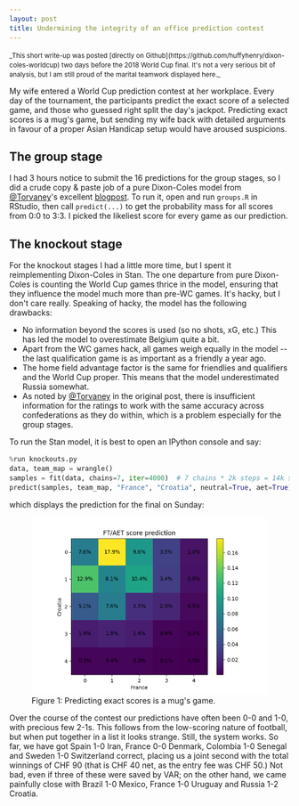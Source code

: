 ```yaml
---
layout: post
title: Undermining the integrity of an office prediction contest
---
```


<small>
_This short write-up was posted 
[directly on Github](https://github.com/huffyhenry/dixon-coles-worldcup) two
days before the 2018 World Cup final. It's not a very serious bit of analysis, 
but I am still proud of the marital teamwork displayed here._
</small>

My wife entered a World Cup prediction contest at her workplace.
Every day of the tournament, the participants predict the exact score
of a selected game, and those who guessed right split the day's jackpot.
Predicting exact scores is a mug's game, but sending my wife back
with detailed arguments in favour of a proper Asian Handicap setup would 
have aroused suspicions.

## The group stage
I had 3 hours notice to submit the 16 predictions for the group stages, so I 
did a crude copy & paste job of a pure Dixon-Coles model 
from [@Torvaney](https://github.com/torvaney)'s excellent 
[blogpost](http://www.statsandsnakeoil.com/2018/06/05/modelling-the-world-cup-with-regista/).
To run it, open and run `groups.R` in RStudio, then call `predict(...)` to get
the probability mass for all scores from 0:0 to 3:3. I picked the likeliest
score for every game as our prediction.

## The knockout stage
For the knockout stages I had a little more time, but I spent it reimplementing
Dixon-Coles in Stan. The one departure from pure Dixon-Coles is counting the
World Cup games thrice in the model, ensuring that they influence 
the model much more than pre-WC games. It's hacky, but I don't care really.
Speaking of hacky, the model has the following drawbacks:
* No information beyond the scores is used (so no shots, xG, etc.) This has led
the model to overestimate Belgium quite a bit.
* Apart from the WC games hack, all games weigh equally in the model -- the last
qualification game is as important as a friendly a year ago.
* The home field advantage factor is the same for friendlies and qualifiers and the
World Cup proper. This means that the model underestimated Russia somewhat.
* As noted by [@Torvaney](https://github.com/torvaney) in the original post,
there is insufficient information for the ratings to work with the same accuracy 
across confederations as they do within, which is a problem especially for the
group stages.

To run the Stan model, it is best to open an IPython console and say:
```python
%run knockouts.py
data, team_map = wrangle()
samples = fit(data, chains=7, iter=4000)  # 7 chains * 2k steps = 14k samples
predict(samples, team_map, "France", "Croatia", neutral=True, aet=True)
```
which displays the prediction for the final on Sunday:

<figure>
  <img src="assets/figures/worldcup_final.png" />
  <figcaption>
  Figure 1: Predicting exact scores is a mug's game.
  </figcaption>
</figure>

Over the course of the contest our predictions have often been 0-0 and 1-0,
with precious few 2-1s. This follows from the low-scoring nature of football,
but when put together in a list it looks strange. Still, the system works. So far, 
we have got Spain 1-0 Iran, France 0-0 Denmark, Colombia 1-0 Senegal 
and Sweden 1-0 Switzerland correct, placing us a joint second with 
the total winnings of CHF 90 (that is CHF 40 net, as the entry fee was CHF 50.)
Not bad, even if three of these were saved by VAR; on the other hand, we came
painfully close with Brazil 1-0 Mexico, France 1-0 Uruguay and Russia 1-2 Croatia.
